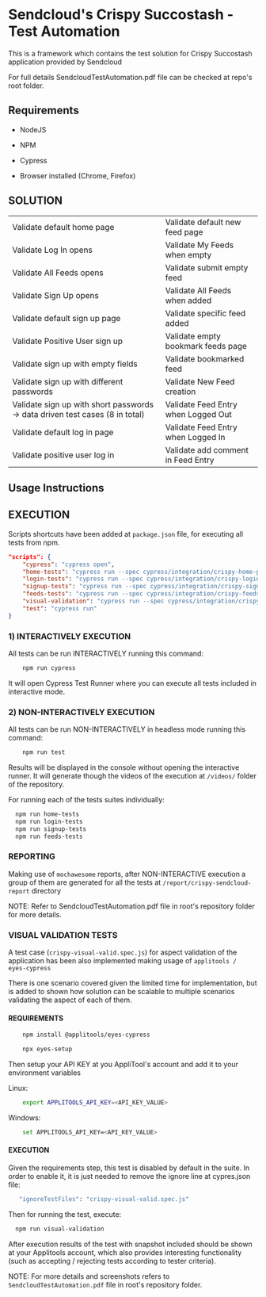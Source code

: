 # Sendcloud's Crispy Succostash - Test Automation

This is a framework which contains the test solution for Crispy Succostash application provided by Sendcloud

For full details SendcloudTestAutomation.pdf file can be checked at repo's root folder.

## Requirements

* NodeJS

* NPM

* Cypress

* Browser installed (Chrome, Firefox)

## SOLUTION

|   |  |
| ------- | ------- |
| Validate default home page | Validate default new feed page |
| Validate Log In opens | Validate My Feeds when empty |
| Validate All Feeds opens | Validate submit empty feed |
| Validate Sign Up opens | Validate All Feeds when added |
| Validate default sign up page | Validate specific feed added |
| Validate Positive User sign up | Validate empty bookmark feeds page |
| Validate sign up with empty fields | Validate bookmarked feed |
| Validate sign up with different passwords | Validate New Feed creation |
| Validate sign up with short passwords -> data driven test cases (8 in total) | Validate Feed Entry when Logged Out |
| Validate default log in page | Validate Feed Entry when Logged In |
| Validate positive user log in | Validate add comment in Feed Entry |



## Usage Instructions

## EXECUTION

Scripts shortcuts have been added at `package.json` file, for executing all tests from npm.

```json
"scripts": {
	"cypress": "cypress open",
	"home-tests": "cypress run --spec cypress/integration/crispy-home-page.spec.js",
	"login-tests": "cypress run --spec cypress/integration/crispy-login-page.spec.js",
	"signup-tests": "cypress run --spec cypress/integration/crispy-signup-page.spec.js",
	"feeds-tests": "cypress run --spec cypress/integration/crispy-feeds-page.spec.js",
	"visual-validation": "cypress run --spec cypress/integration/crispy-visual-valid.spec.js",
	"test": "cypress run"
}
```


### 1)	INTERACTIVELY EXECUTION

 All tests can be run INTERACTIVELY running this command:

```bash
    npm run cypress
```

 It will open Cypress Test Runner where you can execute all tests included in interactive mode.


### 2)	NON-INTERACTIVELY EXECUTION

 All tests can be run NON-INTERACTIVELY in headless mode running this command:

```bash
    npm run test
```

Results will be displayed in the console without opening the interactive runner. It will generate though the videos of the execution at `/videos/` folder of the repository.

For running each of the tests suites individually:

```bash
  npm run home-tests
  npm run login-tests
  npm run signup-tests
  npm run feeds-tests
```

### REPORTING

Making use of `mochawesome` reports, after NON-INTERACTIVE execution a group of them are generated for all the tests at `/report/crispy-sendcloud-report` directory


NOTE: Refer to SendcloudTestAutomation.pdf file in root's repository folder for more details.


### VISUAL VALIDATION TESTS

A test case (`crispy-visual-valid.spec.js`) for aspect validation of the application has been also implemented making usage of `applitools / eyes-cypress`

There is one scenario covered given the limited time for implementation, but is added to shown how solution can be scalable to multiple scenarios validating the aspect of each of them.

#### REQUIREMENTS

```bash
	npm install @applitools/eyes-cypress
```

```bash
	npx eyes-setup
```

Then setup your API KEY at you AppliTool's account and add it to your environment variables

Linux:

```bash
	export APPLITOOLS_API_KEY=<API_KEY_VALUE>
```

Windows:

```bash
	set APPLITOOLS_API_KEY=<API_KEY_VALUE>
```


#### EXECUTION

Given the requirements step, this test is disabled by default in the suite. In order to enable it, it is just needed to remove the ignore line at cypres.json file:

```bash
   "ignoreTestFiles": "crispy-visual-valid.spec.js"
```

Then for running the test, execute:

```bash
  npm run visual-validation
```

After execution results of the test with snapshot included should be shown at your Applitools account, which also provides interesting functionality (such as accepting / rejecting tests according to tester criteria).

NOTE: For more details and screenshots refers to `SendcloudTestAutomation.pdf` file in root's repository folder.


